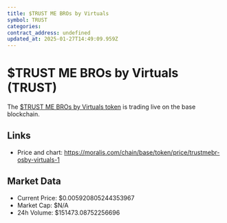 ```yaml
---
title: $TRUST ME BROs by Virtuals
symbol: TRUST
categories: 
contract_address: undefined
updated_at: 2025-01-27T14:49:09.959Z
---
```


# $TRUST ME BROs by Virtuals (TRUST)
The [$TRUST ME BROs by Virtuals token](https://moralis.com/chain/base/token/price/trustmebr-osby-virtuals-1) is trading live on the base blockchain.

## Links
- Price and chart: https://moralis.com/chain/base/token/price/trustmebr-osby-virtuals-1

## Market Data
- Current Price: $0.005920805244353967
- Market Cap: $N/A
- 24h Volume: $151473.08752256696
